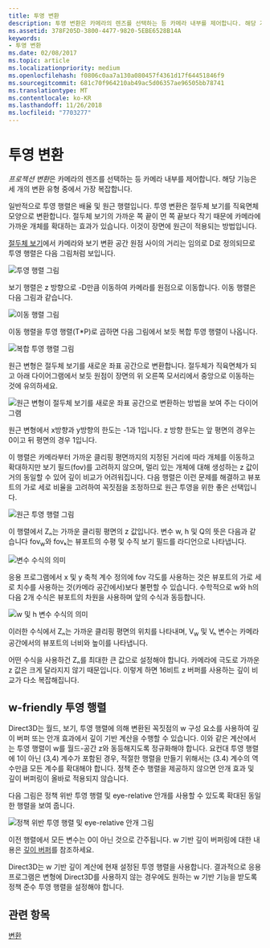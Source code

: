 ```yaml
---
title: 투영 변환
description: 투영 변환은 카메라의 렌즈를 선택하는 등 카메라 내부를 제어합니다. 해당 기능은 세 개의 변환 유형 중에서 가장 복잡합니다.
ms.assetid: 378F205D-3800-4477-9820-5EBE6528B14A
keywords:
- 투영 변환
ms.date: 02/08/2017
ms.topic: article
ms.localizationpriority: medium
ms.openlocfilehash: f0806c0aa7a130a080457f4361d17f64451846f9
ms.sourcegitcommit: 681c70f964210ab49ac5d06357ae96505bb78741
ms.translationtype: MT
ms.contentlocale: ko-KR
ms.lasthandoff: 11/26/2018
ms.locfileid: "7703277"
---
```

# <a name="projection-transform"></a>투영 변환


*프로젝션 변환*은 카메라의 렌즈를 선택하는 등 카메라 내부를 제어합니다. 해당 기능은 세 개의 변환 유형 중에서 가장 복잡합니다.

일반적으로 투영 행렬은 배율 및 원근 행렬입니다. 투영 변환은 절두체 보기를 직육면체 모양으로 변환합니다. 절두체 보기의 가까운 쪽 끝이 먼 쪽 끝보다 작기 때문에 카메라에 가까운 개체를 확대하는 효과가 있습니다. 이것이 장면에 원근이 적용되는 방법입니다.

[절두체 보기](viewports-and-clipping.md)에서 카메라와 보기 변환 공간 원점 사이의 거리는 임의로 D로 정의되므로 투영 행렬은 다음 그림처럼 보입니다.

![투영 행렬 그림](images/projmat1.png)

보기 행렬은 z 방향으로 -D만큼 이동하여 카메라를 원점으로 이동합니다. 이동 행렬은 다음 그림과 같습니다.

![이동 행렬 그림](images/projmat2.png)

이동 행렬을 투영 행렬(T\*P)로 곱하면 다음 그림에서 보듯 복합 투영 행렬이 나옵니다.

![복합 투영 행렬 그림](images/projmat3.png)

원근 변형은 절두체 보기를 새로운 좌표 공간으로 변환합니다. 절두체가 직육면체가 되고 아래 다이어그램에서 보듯 원점이 장면의 위 오른쪽 모서리에서 중앙으로 이동하는 것에 유의하세요.

![원근 변형이 절두체 보기를 새로운 좌표 공간으로 변환하는 방법을 보여 주는 다이어그램](images/cuboid.png)

원근 변형에서 x방향과 y방향의 한도는 -1과 1입니다. z 방향 한도는 앞 평면의 경우는 0이고 뒤 평면의 경우 1입니다.

이 행렬은 카메라부터 가까운 클리핑 평면까지의 지정된 거리에 따라 개체를 이동하고 확대하지만 보기 필드(fov)를 고려하지 않으며, 멀리 있는 개체에 대해 생성하는 z 값이 거의 동일할 수 있어 깊이 비교가 어려워집니다. 다음 행렬은 이런 문제를 해결하고 뷰포트의 가로 세로 비율을 고려하여 꼭짓점을 조정하므로 원근 투영을 위한 좋은 선택입니다.

![원근 투영 행렬 그림](images/prjmatx1.png)

이 행렬에서 Zₙ는 가까운 클리핑 평면의 z 값입니다. 변수 w, h 및 Q의 뜻은 다음과 같습니다 fov<sub>w</sub>와 fovₖ는 뷰포트의 수평 및 수직 보기 필드를 라디언으로 나타냅니다.

![변수 수식의 의미](images/prjmatx2.png)

응용 프로그램에서 x 및 y 축척 계수 정의에 fov 각도를 사용하는 것은 뷰포트의 가로 세로 치수를 사용하는 것(카메라 공간에서)보다 불편할 수 있습니다. 수학적으로 w와 h의 다음 2개 수식은 뷰포트의 차원을 사용하며 앞의 수식과 동등합니다.

![w 및 h 변수 수식의 의미](images/prjmatx3.png)

이러한 수식에서 Zₙ는 가까운 클리핑 평면의 위치를 나타내며, V<sub>w</sub> 및 Vₕ 변수는 카메라 공간에서의 뷰포트의 너비와 높이를 나타냅니다.

어떤 수식을 사용하건 Zₙ를 최대한 큰 값으로 설정해야 합니다. 카메라에 극도로 가까운 z 값은 크게 달라지지 않기 때문입니다. 이렇게 하면 16비트 z 버퍼를 사용하는 깊이 비교가 다소 복잡해집니다.

## <a name="span-idawfriendlyprojectionmatrixspanspan-idawfriendlyprojectionmatrixspanspan-idawfriendlyprojectionmatrixspana-w-friendly-projection-matrix"></a><span id="A_W_Friendly_Projection_Matrix"></span><span id="a_w_friendly_projection_matrix"></span><span id="A_W_FRIENDLY_PROJECTION_MATRIX"></span>w-friendly 투영 행렬


Direct3D는 월드, 보기, 투영 행렬에 의해 변환된 꼭짓점의 w 구성 요소를 사용하여 깊이 버퍼 또는 안개 효과에서 깊이 기반 계산을 수행할 수 있습니다. 이와 같은 계산에서는 투영 행렬이 w를 월드-공간 z와 동등해지도록 정규화해야 합니다. 요컨대 투영 행렬에 1이 아닌 (3,4) 계수가 포함된 경우, 적절한 행렬을 만들기 위해서는 (3.4) 계수의 역수만큼 모든 계수를 확대해야 합니다. 정책 준수 행렬을 제공하지 않으면 안개 효과 및 깊이 버퍼링이 올바로 적용되지 않습니다.

다음 그림은 정책 위반 투영 행렬 및 eye-relative 안개를 사용할 수 있도록 확대된 동일한 행렬을 보여 줍니다.

![정책 위반 투영 행렬 및 eye-relative 안개 그림](images/eyerlmx.png)

이전 행렬에서 모든 변수는 0이 아닌 것으로 간주됩니다. w 기반 깊이 버퍼링에 대한 내용은 [깊이 버퍼](depth-buffers.md)를 참조하세요.

Direct3D는 w 기반 깊이 계산에 현재 설정된 투영 행렬을 사용합니다. 결과적으로 응용 프로그램은 변형에 Direct3D를 사용하지 않는 경우에도 원하는 w 기반 기능을 받도록 정책 준수 투영 행렬을 설정해야 합니다.

## <a name="span-idrelated-topicsspanrelated-topics"></a><span id="related-topics"></span>관련 항목


[변환](transforms.md)

 

 




